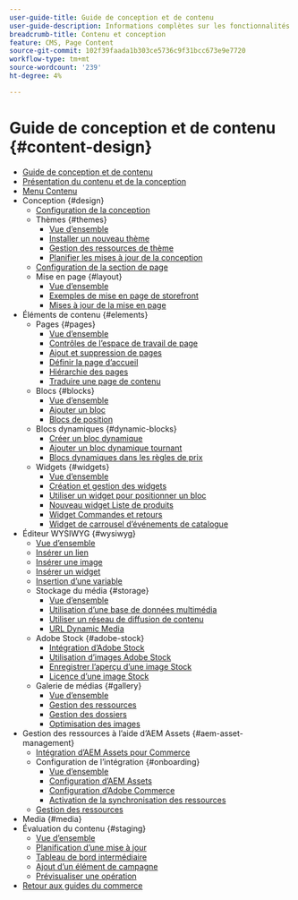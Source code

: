 ```yaml
---
user-guide-title: Guide de conception et de contenu
user-guide-description: Informations complètes sur les fonctionnalités de contenu et de conception pour les administrateurs Adobe Commerce et les Magento Open Sources et les spécialistes du marketing en ligne.
breadcrumb-title: Contenu et conception
feature: CMS, Page Content
source-git-commit: 102f39faada1b303ce5736c9f31bcc673e9e7720
workflow-type: tm+mt
source-wordcount: '239'
ht-degree: 4%

---
```



# Guide de conception et de contenu {#content-design}

- [Guide de conception et de contenu](guide-overview.md)
- [Présentation du contenu et de la conception](introduction.md)
- [Menu Contenu](content-menu.md)
- Conception {#design}
   - [Configuration de la conception](configuration.md)
   - Thèmes {#themes}
      - [Vue d’ensemble](themes.md)
      - [Installer un nouveau thème](theme-install.md)
      - [Gestion des ressources de thème](theme-assets.md)
      - [Planifier les mises à jour de la conception](schedule.md)
   - [Configuration de la section de page](page-setup.md)
   - Mise en page {#layout}
      - [Vue d’ensemble](page-layout.md)
      - [Exemples de mise en page de storefront](page-layout-examples.md)
      - [Mises à jour de la mise en page](layout-updates.md)
- Éléments de contenu {#elements}
   - Pages {#pages}
      - [Vue d’ensemble](pages.md)
      - [Contrôles de l’espace de travail de page](pages-workspace.md)
      - [Ajout et suppression de pages](page-add.md)
      - [Définir la page d’accueil](page-home-new.md)
      - [Hiérarchie des pages](page-hierarchy.md)
      - [Traduire une page de contenu](page-translate.md)
   - Blocs {#blocks}
      - [Vue d’ensemble](blocks.md)
      - [Ajouter un bloc](block-add.md)
      - [Blocs de position](block-position.md)
   - Blocs dynamiques {#dynamic-blocks}
      - [Créer un bloc dynamique](dynamic-blocks.md)
      - [Ajouter un bloc dynamique tournant](dynamic-blocks-rotate.md)
      - [Blocs dynamiques dans les règles de prix](dynamic-blocks-price-rules.md)
   - Widgets {#widgets}
      - [Vue d’ensemble](widgets.md)
      - [Création et gestion des widgets](widget-create.md)
      - [Utiliser un widget pour positionner un bloc](widget-static-block.md)
      - [Nouveau widget Liste de produits](widget-new-products-list.md)
      - [Widget Commandes et retours](widget-orders-returns.md)
      - [Widget de carrousel d’événements de catalogue](widget-event-carousel.md)
- Éditeur WYSIWYG {#wysiwyg}
   - [Vue d’ensemble](editor.md)
   - [Insérer un lien](editor-insert-link.md)
   - [Insérer une image](editor-insert-image.md)
   - [Insérer un widget](editor-widget.md)
   - [Insertion d’une variable](editor-insert-variable.md)
   - Stockage du média {#storage}
      - [Vue d’ensemble](media-storage.md)
      - [Utilisation d’une base de données multimédia](media-storage-database.md)
      - [Utiliser un réseau de diffusion de contenu](media-storage-content-delivery-network.md)
      - [URL Dynamic Media](catalog-urls-dynamic-media.md)
   - Adobe Stock {#adobe-stock}
      - [Intégration d’Adobe Stock](adobe-stock.md)
      - [Utilisation d’images Adobe Stock](adobe-stock-manage.md)
      - [Enregistrer l’aperçu d’une image Stock](adobe-stock-save-preview.md)
      - [Licence d’une image Stock](adobe-stock-license-image.md)
   - Galerie de médias {#gallery}
      - [Vue d’ensemble](media-gallery.md)
      - [Gestion des ressources](media-gallery-asset-management.md)
      - [Gestion des dossiers](media-gallery-folder-management.md)
      - [Optimisation des images](media-gallery-image-optimization.md)
- Gestion des ressources à l’aide d’AEM Assets {#aem-asset-management}
   - [Intégration d’AEM Assets pour Commerce](aem-assets-integration.md)
   - Configuration de l’intégration {#onboarding}
      - [Vue d’ensemble](aem-assets-setup.md)
      - [Configuration d’AEM Assets](aem-assets-configure-aem.md)
      - [Configuration d’Adobe Commerce](aem-assets-configure-commerce.md)
      - [Activation de la synchronisation des ressources](aem-assets-setup-synchronization.md)
   - [Gestion des ressources](aem-assets-manage.md)
- Media {#media}
- Évaluation du contenu {#staging}
   - [Vue d’ensemble](content-staging.md)
   - [Planification d’une mise à jour](content-staging-scheduled-update.md)
   - [Tableau de bord intermédiaire](content-staging-dashboard.md)
   - [Ajout d’un élément de campagne](content-staging-add-item.md)
   - [Prévisualiser une opération](content-staging-preview.md)
- [Retour aux guides du commerce](https://experienceleague.adobe.com/en/docs/commerce-admin/user-guides/home)
